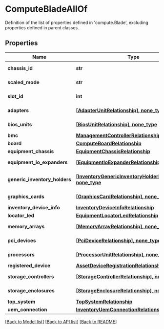 # ComputeBladeAllOf

Definition of the list of properties defined in 'compute.Blade', excluding properties defined in parent classes.
## Properties
Name | Type | Description | Notes
------------ | ------------- | ------------- | -------------
**chassis_id** | **str** | The id of the chassis that the blade is located in. | [optional] [readonly] 
**scaled_mode** | **str** | The mode of the server that determines it is scaled. | [optional] [readonly] 
**slot_id** | **int** | The slot number in the chassis that the blade is located in. | [optional] [readonly] 
**adapters** | [**[AdapterUnitRelationship], none_type**](AdapterUnitRelationship.md) | An array of relationships to adapterUnit resources. | [optional] [readonly] 
**bios_units** | [**[BiosUnitRelationship], none_type**](BiosUnitRelationship.md) | An array of relationships to biosUnit resources. | [optional] [readonly] 
**bmc** | [**ManagementControllerRelationship**](ManagementControllerRelationship.md) |  | [optional] 
**board** | [**ComputeBoardRelationship**](ComputeBoardRelationship.md) |  | [optional] 
**equipment_chassis** | [**EquipmentChassisRelationship**](EquipmentChassisRelationship.md) |  | [optional] 
**equipment_io_expanders** | [**[EquipmentIoExpanderRelationship], none_type**](EquipmentIoExpanderRelationship.md) | An array of relationships to equipmentIoExpander resources. | [optional] [readonly] 
**generic_inventory_holders** | [**[InventoryGenericInventoryHolderRelationship], none_type**](InventoryGenericInventoryHolderRelationship.md) | An array of relationships to inventoryGenericInventoryHolder resources. | [optional] [readonly] 
**graphics_cards** | [**[GraphicsCardRelationship], none_type**](GraphicsCardRelationship.md) | An array of relationships to graphicsCard resources. | [optional] 
**inventory_device_info** | [**InventoryDeviceInfoRelationship**](InventoryDeviceInfoRelationship.md) |  | [optional] 
**locator_led** | [**EquipmentLocatorLedRelationship**](EquipmentLocatorLedRelationship.md) |  | [optional] 
**memory_arrays** | [**[MemoryArrayRelationship], none_type**](MemoryArrayRelationship.md) | An array of relationships to memoryArray resources. | [optional] 
**pci_devices** | [**[PciDeviceRelationship], none_type**](PciDeviceRelationship.md) | An array of relationships to pciDevice resources. | [optional] [readonly] 
**processors** | [**[ProcessorUnitRelationship], none_type**](ProcessorUnitRelationship.md) | An array of relationships to processorUnit resources. | [optional] 
**registered_device** | [**AssetDeviceRegistrationRelationship**](AssetDeviceRegistrationRelationship.md) |  | [optional] 
**storage_controllers** | [**[StorageControllerRelationship], none_type**](StorageControllerRelationship.md) | An array of relationships to storageController resources. | [optional] 
**storage_enclosures** | [**[StorageEnclosureRelationship], none_type**](StorageEnclosureRelationship.md) | An array of relationships to storageEnclosure resources. | [optional] [readonly] 
**top_system** | [**TopSystemRelationship**](TopSystemRelationship.md) |  | [optional] 
**uem_connection** | [**InventoryUemConnectionRelationship**](InventoryUemConnectionRelationship.md) |  | [optional] 

[[Back to Model list]](../README.md#documentation-for-models) [[Back to API list]](../README.md#documentation-for-api-endpoints) [[Back to README]](../README.md)


